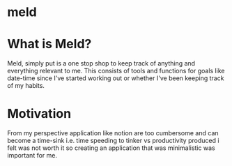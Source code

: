 # meld

# What is Meld?

Meld, simply put is a one stop shop to keep track of anything and everything relevant to me. This consists of tools and functions for goals like date-time since I've started working out or whether I've been keeping track of my habits.

# Motivation

From my perspective application like notion are too cumbersome and can become a time-sink i.e. time speeding to tinker vs productivity produced i felt was not worth it so creating an application
that was minimalistic was important for me.
